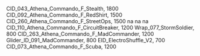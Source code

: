 CID_043_Athena_Commando_F_Stealth, 1800
CID_092_Athena_Commando_F_RedShirt, 1500
CID_260_Athena_Commando_F_StreetOps, 1500
na
na
na
CID_110_Athena_Commando_F_CircuitBreaker, 1200
Wrap_077_StormSoldier, 800
CID_263_Athena_Commando_F_MadCommander, 1200
Glider_ID_091_MadCommander, 800
EID_ElectroShuffle_V2, 700
CID_073_Athena_Commando_F_Scuba, 1200
